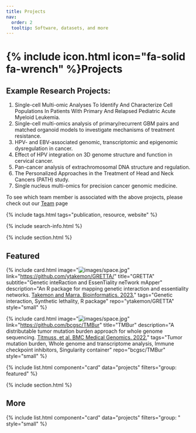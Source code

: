 ```yaml
---
title: Projects
nav:
  order: 2
  tooltip: Software, datasets, and more
---
```


# {% include icon.html icon="fa-solid fa-wrench" %}Projects

## Example Research Projects:

1. Single-cell Multi-omic Analyses To Identify And Characterize Cell Populations In Patients With Primary And Relapsed Pediatric Acute Myeloid Leukemia.
2. Single-cell multi-omics analysis of primary/recurrent GBM pairs and matched organoid models to investigate mechanisms of treatment resistance.
3. HPV- and EBV-associated genomic, transcriptomic and epigenomic dysregulation in cancer.
4. Effect of HPV integration on 3D genome structure and function in cervical cancer.
5. Pan-cancer analysis of extrachromosomal DNA structure and regulation.
6. The Personalized Approaches in the Treatment of Head and Neck Cancers (PATH) study.
7. Single nucleus multi-omics for precision cancer genomic medicine. 

To see which team member is associated with the above projects, please check out our [Team](https://marralab.github.io/marralab/team/) page

{% include tags.html tags="publication, resource, website" %}

{% include search-info.html %}

{% include section.html %}

## Featured

{%
  include card.html
  image="![images/space.jpg](https://github.com/ytakemon/GRETTA/blob/main/GRETTA_hex_logo-02.png)"
  link="https://github.com/ytakemon/GRETTA/"
  title="GRETTA"
  subtitle="Genetic inteRaction and EssenTiality neTwork mApper"
  description="An R package for mapping genetic interaction and essentiality networks. [Takemon and Marra. Bioinformatics. 2023.](https://doi.org/10.1093/bioinformatics/btad381)"
  tags="Genetic interaction, Synthetic lethality, R package"
  repo="ytakemon/GRETTA"
  style="small"
%}

{%
  include card.html
  image="![images/space.jpg](https://github.com/ytakemon/GRETTA/blob/main/GRETTA_hex_logo-02.png)"
  link="https://github.com/bcgsc/TMBur"
  title="TMBur"
  description="A distributable tumor mutation burden approach for whole genome sequencing. [Titmuss, et al. BMC Medical Genomics. 2022.](https://doi.org/10.1186/s12920-022-01348-z)"
  tags="Tumor mutation burden, Whole genome and transcriptome analysis, Immune checkpoint inhibitors, Singularity container"
  repo="bcgsc/TMBur"
  style="small"
%}

{% include list.html component="card" data="projects" filters="group: featured" %}

{% include section.html %}

## More

{% include list.html component="card" data="projects" filters="group: " style="small" %}
